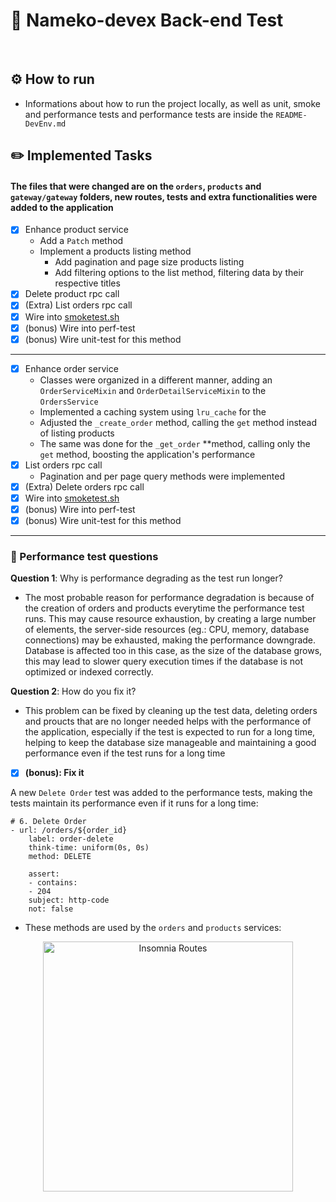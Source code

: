 # 🔖 Nameko-devex Back-end Test

<br>

## ⚙️ How to run

- Informations about how to run the project locally, as well as unit, smoke and performance tests and performance tests are inside the `README-DevEnv.md`

## ✏️ Implemented Tasks

#### The files that were changed are on the `orders`, `products` and `gateway/gateway` folders, new routes, tests and extra functionalities were added to the application

- [x]  Enhance product service
    - Add a `Patch` method
    - Implement a products listing method
        - Add pagination and page size products listing
        - Add filtering options to the list method, filtering data by their respective titles
- [x]  Delete product rpc call
- [x]  (Extra) List orders rpc call
- [x]  Wire into [smoketest.sh](http://smoketest.sh/)
- [x]  (bonus) Wire into perf-test
- [x]  (bonus) Wire unit-test for this method

---

- [x]  Enhance order service
    - Classes were organized in a different manner, adding an `OrderServiceMixin` and `OrderDetailServiceMixin` to the `OrdersService`
    - Implemented a caching system using `lru_cache` for the
    - Adjusted the `_create_order` method, calling the `get` method instead of listing products
    - The same was done for the `_get_order` **method, calling only the `get` method, boosting the application's performance
- [x]  List orders rpc call
    - Pagination and per page query methods were implemented
- [x]  (Extra) Delete orders rpc call
- [x]  Wire into [smoketest.sh](http://smoketest.sh/)
- [x]  (bonus) Wire into perf-test
- [x]  (bonus) Wire unit-test for this method

---

### 🧪 Performance test questions

**Question 1**: Why is performance degrading as the test run longer?

- The most probable reason for performance degradation is because of the creation of orders and products everytime the performance test runs. This may cause resource exhaustion, by creating a large number of elements, the server-side resources (eg.: CPU, memory, database connections) may be exhausted, making the performance downgrade. Database is affected too in this case, as the size of the database grows, this may lead to slower query execution times if the database is not optimized or indexed correctly.

**Question 2**: How do you fix it?

- This problem can be fixed by cleaning up the test data, deleting orders and proucts that are no longer needed helps with the performance of the application, especially if the test is expected to run for a long time, helping to keep the database size manageable and maintaining a good performance even if the test runs for a long time
- [x]  **(bonus): Fix it**

 A new `Delete Order` test was added to the performance tests, making the tests maintain its performance even if it runs for a long time:
    
```
# 6. Delete Order
- url: /orders/${order_id}
    label: order-delete
    think-time: uniform(0s, 0s)
    method: DELETE

    assert:
    - contains:
    - 204
    subject: http-code
    not: false
```

- These methods are used by the `orders` and `products` services:

<p align='center'>
    <img src="https://i.imgur.com/CnT9Izw.png" alt="Insomnia Routes" style="height: 400px;"/>
</p>
